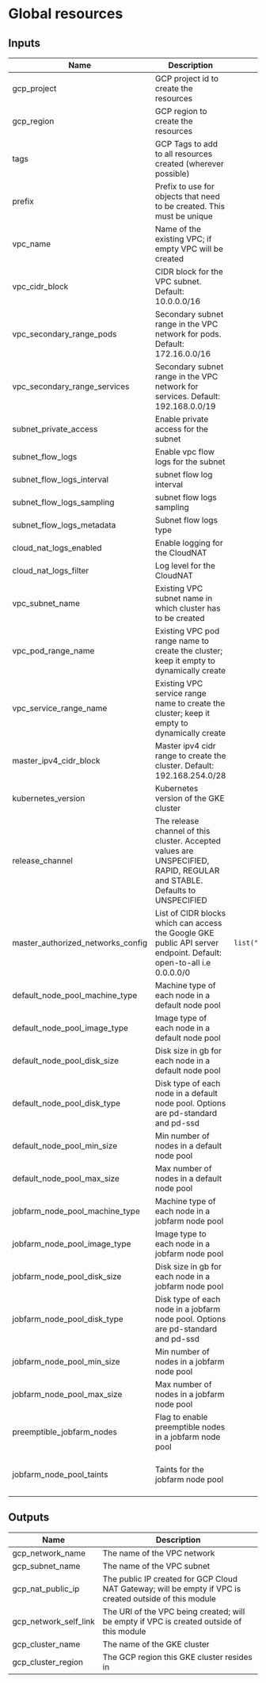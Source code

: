 # Global resources

## Inputs
| Name | Description | Type | Default | Required |
|------|-------------|:----:|:-----:|:-----:|
| gcp_project                       | GCP project id to create the resources                                                               | `string`                                   | n/a                                        | yes      |
| gcp_region                        | GCP region to create the resources                                                                   | `string`                                   | n/a                                        | yes      |
| tags                              | GCP Tags to add to all resources created (wherever possible)                                         | `map("string")`                            | `{'product': 'cnc', 'automation': 'dns', 'managedby': 'terraform'}` | no       |
| prefix                            | Prefix to use for objects that need to be created. This must be unique                               | `string`                                   | n/a                                        | yes      |
| vpc_name                          | Name of the existing VPC; if empty VPC will be created                                               | `string`                                   | `""`                                       | no       |
| vpc_cidr_block                    | CIDR block for the VPC subnet. Default: 10.0.0.0/16                                                  | `string`                                   | `10.0.0.0/16 `                             | no       |
| vpc_secondary_range_pods          | Secondary subnet range in the VPC network for pods. Default: 172.16.0.0/16                           | `string`                                   | `172.16.0.0/16`                            | no       |
| vpc_secondary_range_services      | Secondary subnet range in the VPC network for services. Default: 192.168.0.0/19                      | `string`                                   | `192.168.0.0/19`                           | no       |
| subnet_private_access             | Enable private access for the subnet                                                                 | `bool`                                     | `true`                                     | no       |
| subnet_flow_logs                  | Enable vpc flow logs for the subnet                                                                  | `bool`                                     | `false`                                    | no       |
| subnet_flow_logs_interval         | subnet flow log interval                                                                             | `string`                                   | `INTERVAL_5_SEC`                           | no       |
| subnet_flow_logs_sampling         | subnet flow logs sampling                                                                            | `string`                                   | `1`                                        | no       |
| subnet_flow_logs_metadata         | Subnet flow logs type                                                                                | `string`                                   | `INCLUDE_ALL_METADATA`                     | no       |
| cloud_nat_logs_enabled            | Enable logging for the CloudNAT                                                                      | `bool`                                     | `false`                                    | no       |
| cloud_nat_logs_filter             | Log level for the CloudNAT                                                                           | `string`                                   | `ERRORS_ONLY`                              | no       |
| vpc_subnet_name                   | Existing VPC subnet name in which cluster has to be created                                          | `string`                                   | `""`                                       | no       |
| vpc_pod_range_name                | Existing VPC pod range name to create the cluster; keep it empty to  dynamically create                                                    | `string`                                   | `""`                                       | no       |
| vpc_service_range_name            | Existing VPC service range name to create the cluster; keep it empty to  dynamically create                                                | `string`                                   | `""`                                       | no       |
| master_ipv4_cidr_block            | Master ipv4 cidr range to create the cluster. Default: 192.168.254.0/28                              | `string`                                   | `192.168.254.0/28`                         | no       |
| kubernetes_version                | Kubernetes version of the GKE cluster                                                                | `string`                                   | `1.21.0`                                   | no       |
| release_channel                   | The release channel of this cluster. Accepted values are UNSPECIFIED, RAPID, REGULAR and STABLE. Defaults to UNSPECIFIED | `string`                                   | `UNSPECIFIED`                              | no       |
| master_authorized_networks_config | List of CIDR blocks which can access the Google GKE public API server endpoint. Default: open-to-all i.e 0.0.0.0/0 | `list("object({cidr_block:"string",display_name:"string"})")` | `[{'display_name': 'open-to-all', 'cidr_block': '0.0.0.0/0'}]` | no       |
| default_node_pool_machine_type    | Machine type of each node in a default node pool                                                     | `string`                                   | `n1-standard-8`                            | no       |
| default_node_pool_image_type      | Image type of each node in a default node pool                                                       | `string`                                   | `COS_CONTAINERD`                           | no       |
| default_node_pool_disk_size       | Disk size in gb for each node in a default node pool                                                 | `number`                                   | `50`                                       | no       |
| default_node_pool_disk_type       | Disk type of each node in a default node pool. Options are pd-standard and pd-ssd                    | `string`                                   | `pd-ssd`                                   | no       |
| default_node_pool_min_size        | Min number of nodes in a default node pool                                                           | `number`                                   | `1`                                        | no       |
| default_node_pool_max_size        | Max number of nodes in a default node pool                                                           | `number`                                   | `5`                                        | no       |
| jobfarm_node_pool_machine_type    | Machine type of each node in a jobfarm node pool                                                     | `string`                                   | `c2-standard-8`                            | no       |
| jobfarm_node_pool_image_type      | Image type to each node in a jobfarm node pool                                                       | `string`                                   | `COS_CONTAINERD`                           | no       |
| jobfarm_node_pool_disk_size       | Disk size in gb for each node in a jobfarm node pool                                                 | `number`                                   | `100`                                      | no       |
| jobfarm_node_pool_disk_type       | Disk type of each node in a jobfarm node pool. Options are pd-standard and pd-ssd                    | `string`                                   | `pd-ssd`                                   | no       |
| jobfarm_node_pool_min_size        | Min number of nodes in a jobfarm node pool                                                           | `number`                                   | `0`                                        | no       |
| jobfarm_node_pool_max_size        | Max number of nodes in a jobfarm node pool                                                           | `number`                                   | `50`                                       | no       |
| preemptible_jobfarm_nodes         | Flag to enable preemptible nodes in a jobfarm node pool                                              | `bool`                                     | `false`                                    | no       |
| jobfarm_node_pool_taints          | Taints for the jobfarm node pool                                                                     | `list("any")`                              | `[{'key': 'NodeType', 'value': 'ScannerNode', 'effect': 'NO_SCHEDULE'}]` | no       |

## Outputs
| Name | Description |
|------|-------------|
| gcp_network_name | The name of the VPC network |
| gcp_subnet_name | The name of the VPC subnet |
| gcp_nat_public_ip | The public IP created for GCP Cloud NAT Gateway; will be empty if VPC is created outside of this module |
| gcp_network_self_link | The URI of the VPC being created; will be empty if VPC is created outside of this module |
| gcp_cluster_name | The name of the GKE cluster |
| gcp_cluster_region | The GCP region this GKE cluster resides in |